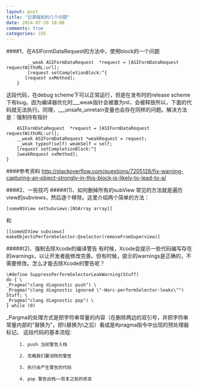 ```yaml
---
layout: post
title: "记录碰到的几个问题"
date: 2014-07-20 18:08
comments: true
categories: iOS
---
```

####1、在ASIFormDataRequest的方法中，使用block的一个问题
```objc
        __weak ASIFormDataRequest  *request = [ASIFormDataRequest requestWithURL:url];
    	[request setCompletionBlock:^{
       [request xxMethod];
	}
```
<!--阅读更多-->
这段代码，在debug scheme下可以正常运行，但是在发布时的release scheme下有bug。因为编译器优化时\__\_weak指针会被置为nil，会被释放所以，下面的代码就无法执行。同理，___unsafe\_unretain变量也会存在同样的问题。解决方法是：强制持有指针
```objc
    ASIFormDataRequest  *request = [ASIFormDataRequest requestWithURL:url];
    __weak ASIFormDataRequest *weakRequest = request;
    __weak typeof(self) weakSelf = self;
    [request setCompletionBlock:^{
    [weakRequest xxMethod];
}
```
####参考资料
<http://stackoverflow.com/questions/7205128/fix-warning-capturing-an-object-strongly-in-this-block-is-likely-to-lead-to-a/>

####2、一些技巧
#####(1)、如何删掉所有的subView
  常见的方法就是遍历view的subviews，然后逐个移除。这里介绍两个简单的方法：
```objc 
[someNSView setSubviews:[NSArray array]]  
```
和
```objc
[[someUIView subviews] makeObjectsPerformSelector:@selector(removeFromSuperview)]
```
#####(2)、强制去除Xcode的编译警告
有时候，Xcode会提示一些代码编写存在的warnings，以让开发者能修改完善。但有时候，提示的warnings是正确的，不需要修改。怎么才能去除Xcode的警告呢？<br>
```objc
\#define SuppressPerformSelectorLeakWarning(Stuff) 
do { \
_Pragma("clang diagnostic push") \
_Pragma("clang diagnostic ignored \"-Warc-performSelector-leaks\"")
Stuff; \
_Pragma("clang diagnostic pop") \
} while (0)
```
_Pargma的处理方式是把字符串常量的内容（在删除两边的双引号，并把字符串常量内部的\"替换为"，把\\\替换为\\之后）看成是\#pragma指令中出现的预处理器标记。 这段代码的基本流程:

         1. push 当前警告入栈

         2. 忽略我们要消除的警告

         3. 执行会产生警告的代码

         4. pop 警告出栈——恢复之前的状态